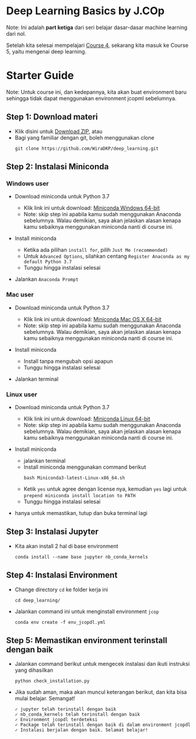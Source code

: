 # Deep Learning Basics by J.COp
Note: Ini adalah **part ketiga** dari seri belajar dasar-dasar machine learning dari nol.

Setelah kita selesai mempelajari [Course 4](https://www.github.com/wiradkp/unstructured_data), sekarang kita masuk ke Course 5, yaitu mengenai deep learning.

# Starter Guide
Note: Untuk course ini, dan kedepannya, kita akan buat environment baru sehingga tidak dapat menggunakan environment jcopml sebelumnya.

## Step 1: Download materi
- Klik disini untuk [Download ZIP](https://codeload.github.com/WiraDKP/deep_learning/zip/master), atau
- Bagi yang familiar dengan git, boleh menggunakan clone
    ```
    git clone https://github.com/WiraDKP/deep_learning.git
    ```

## Step 2: Instalasi Miniconda
### **Windows user**
- Download miniconda untuk Python 3.7
    - Klik link ini untuk download: [Miniconda Windows 64-bit](https://repo.anaconda.com/miniconda/Miniconda3-latest-Windows-x86_64.exe)
    - Note: skip step ini apabila kamu sudah menggunakan Anaconda sebelumnya. Walau demikian, saya akan jelaskan alasan kenapa kamu sebaiknya menggunakan miniconda nanti di course ini.

- Install miniconda
    - Ketika ada pilihan `install for`, pilih `Just Me (recommended)`
    - Untuk `Advanced Options`, silahkan centang `Register Anaconda as my default Python 3.7`
    - Tunggu hingga instalasi selesai

- Jalankan `Anaconda Prompt`

### **Mac user**
- Download miniconda untuk Python 3.7
    - Klik link ini untuk download: [Miniconda Mac OS X 64-bit](https://repo.anaconda.com/miniconda/Miniconda3-latest-MacOSX-x86_64.pkg)
    - Note: skip step ini apabila kamu sudah menggunakan Anaconda sebelumnya. Walau demikian, saya akan jelaskan alasan kenapa kamu sebaiknya menggunakan miniconda nanti di course ini.

- Install miniconda
    - Install tanpa mengubah opsi apapun
    - Tunggu hingga instalasi selesai

- Jalankan terminal

### **Linux user**
- Download miniconda untuk Python 3.7
    - Klik link ini untuk download: [Miniconda Linux 64-bit](https://repo.anaconda.com/miniconda/Miniconda3-latest-Linux-x86_64.sh)
    - Note: skip step ini apabila kamu sudah menggunakan Anaconda sebelumnya. Walau demikian, saya akan jelaskan alasan kenapa kamu sebaiknya menggunakan miniconda nanti di course ini.
    
- Install miniconda
    - jalankan terminal
    - Install miniconda menggunakan command berikut
        ```
        bash Miniconda3-latest-Linux-x86_64.sh
        ```
    - Ketik `yes` untuk agree dengan license nya, kemudian `yes` lagi untuk `prepend miniconda install location to PATH`
    - Tunggu hingga instalasi selesai
    
- hanya untuk memastikan, tutup dan buka terminal lagi

## Step 3: Instalasi Jupyter 
- Kita akan install 2 hal di base environment
    ```
    conda install --name base jupyter nb_conda_kernels
    ```

## Step 4: Instalasi Environment
- Change directory `cd` ke folder kerja ini
    ```
    cd deep_learning/
    ```
- Jalankan command ini untuk menginstall environment `jcop`
    ```
    conda env create -f env_jcopdl.yml
    ```

## Step 5: Memastikan environment terinstall dengan baik
- Jalankan command berikut untuk mengecek instalasi dan ikuti instruksi yang dihasilkan
    ```
    python check_installation.py
    ```
- Jika sudah aman, maka akan muncul keterangan berikut, dan kita bisa mulai belajar. Semangat!
    ```
    ✓ jupyter telah terinstall dengan baik
    ✓ nb_conda_kernels telah terinstall dengan baik
    ✓ Environment jcopdl terdeteksi
    ✓ Package telah terinstall dengan baik di dalam environment jcopdl
    ✓ Instalasi berjalan dengan baik. Selamat belajar!
    ```
